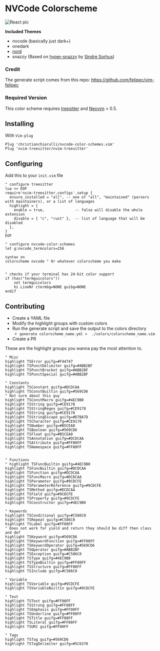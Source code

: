 # NVCode Colorscheme

![React pic](./assets/react.png)

**Included Themes**

- nvcode (basically just dark+)
- onedark
- [nord](./assets/nord.png)
- snazzy (Based on [hyper-snazzy](https://github.com/sindresorhus/hyper-snazzy/) by [Sindre Sorhus](https://sindresorhus.com))

### Credit

The generate script comes from this repo: https://github.com/felipec/vim-felipec

### Required Version

This color scheme requires [treesitter](https://github.com/nvim-treesitter/nvim-treesitter) and [Neovim](https://neovim.io/) > 0.5.

## Installing

With `Vim-plug`

```viml
Plug 'christianchiarulli/nvcode-color-schemes.vim'
Plug 'nvim-treesitter/nvim-treesitter'
```

## Configuring

Add this to your `init.vim` file 

```viml
" configure treesitter
lua << EOF
require'nvim-treesitter.configs'.setup {
  ensure_installed = "all", -- one of "all", "maintained" (parsers with maintainers), or a list of languages
  highlight = {
    enable = true,              -- false will disable the whole extension
    disable = { "c", "rust" },  -- list of language that will be disabled
  },
}
EOF

" configure nvcode-color-schemes
let g:nvcode_termcolors=256

syntax on
colorscheme nvcode " Or whatever colorscheme you make


" checks if your terminal has 24-bit color support
if (has("termguicolors"))
    set termguicolors
    hi LineNr ctermbg=NONE guibg=NONE
endif
```

## Contributing

- Create a YAML file
- Modify the highlight groups with custom colors 
- Run the generate script and save the output to the colors directory 
	- `generate colorscheme_name.yml >  ./colors/colorscheme_name.vim`
- Create a PR

These are the highlight groups you wanna pay the most attention to.

```viml
" Misc
highlight TSError guifg=#F44747
highlight TSPunctDelimiter guifg=#ABB2BF
highlight TSPunctBracket guifg=#ABB2BF
highlight TSPunctSpecial guifg=#ABB2BF

" Constants
highlight TSConstant guifg=#DCDCAA
highlight TSConstBuiltin guifg=#569CD6
" Not sure about this guy
highlight TSConstMacro guifg=#4EC9B0
highlight TSString guifg=#CE9178
highlight TSStringRegex guifg=#CE9178
highlight TSString guifg=#CE9178
highlight TSStringEscape guifg=#D7BA7D
highlight TSCharacter guifg=#CE9178
highlight TSNumber guifg=#B5CEA8
highlight TSBoolean guifg=#569CD6
highlight TSFloat guifg=#B5CEA8
highlight TSAnnotation guifg=#DCDCAA
highlight TSAttribute guifg=#FF00FF
highlight TSNamespace guifg=#FF00FF


" Functions
" highlight TSFuncBuiltin guifg=#4EC9B0
highlight TSFuncBuiltin guifg=#DCDCAA
highlight TSFunction guifg=#DCDCAA
highlight TSFuncMacro guifg=#DCDCAA
highlight TSParameter guifg=#9CDCFE
highlight TSParameterReference guifg=#9CDCFE
highlight TSMethod guifg=#DCDCAA
highlight TSField guifg=#9CDCFE
highlight TSProperty guifg=#9CDCFE
highlight TSConstructor guifg=#4EC9B0

" Keywords
highlight TSConditional guifg=#C586C0
highlight TSRepeat guifg=#C586C0
highlight TSLabel guifg=#FF00FF
" Does not work for yield and return they should be diff then class and def
highlight TSKeyword guifg=#569CD6
highlight TSKeywordFunction guifg=#FF00FF
highlight TSKeywordOperator guifg=#569CD6
highlight TSOperator guifg=#ABB2BF
highlight TSException guifg=#C586C0
highlight TSType guifg=#4EC9B0
highlight TSTypeBuiltin guifg=#FF00FF
highlight TSStructure guifg=#FF00FF
highlight TSInclude guifg=#C586C0

" Variable
highlight TSVariable guifg=#9CDCFE
highlight TSVariableBuiltin guifg=#9CDCFE

" Text
highlight TSText guifg=#FF00FF
highlight TSStrong guifg=#FF00FF
highlight TSEmphasis guifg=#FF00FF
highlight TSUnderline guifg=#FF00FF
highlight TSTitle guifg=#FF00FF
highlight TSLiteral guifg=#FF00FF
highlight TSURI guifg=#FF00FF

" Tags
highlight TSTag guifg=#569CD6
highlight TSTagDelimiter guifg=#5C6370
```

